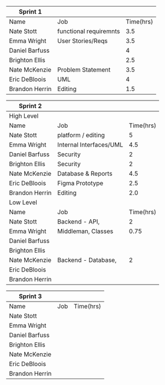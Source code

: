 | Sprint 1       |                         |           |   
|----------------|-------------------------|-----------|
| Name           | Job                     | Time(hrs) |  
| Nate Stott     | functional requiremnts  | 3.5       |   
| Emma Wright    | User Stories/Reqs       | 3.5       |  
| Daniel Barfuss |                         | 4         |  
| Brighton Ellis |                         | 2.5       |   
| Nate McKenzie  | Problem Statement       | 3.5       |   
| Eric DeBloois  | UML                     | 4         |   
| Brandon Herrin | Editing                 | 1.5       |   

| Sprint 2       |                         |           |   
|----------------|-------------------------|-----------|
| High Level     |                         |           |   
| Name           | Job                     | Time(hrs) |   
| Nate Stott     | platform / editing      | 5         |   
| Emma Wright    | Internal Interfaces/UML | 4.5       |   
| Daniel Barfuss | Security                | 2         |   
| Brighton Ellis | Security                | 2         |   
| Nate McKenzie  | Database & Reports      | 4.5       |   
| Eric DeBloois  | Figma Prototype         | 2.5       |   
| Brandon Herrin | Editing                 | 2.0       |   
| Low Level      |                         |           |   
| Name           | Job                     | Time(hrs) |   
| Nate Stott     | Backend - API,          | 2         |   
| Emma Wright    | Middleman, Classes      | 0.75      |   
| Daniel Barfuss |                         |           |   
| Brighton Ellis |                         |           |   
| Nate McKenzie  | Backend - Database,     | 2         |   
| Eric DeBloois  |                         |           |   
| Brandon Herrin |                         |           |   

| Sprint 3       |     |           |   
|----------------|-----|-----------|
| Name           | Job | Time(hrs) | 
| Nate Stott     |     |           |   
| Emma Wright    |     |           |   
| Daniel Barfuss |     |           |   
| Brighton Ellis |     |           |   
| Nate McKenzie  |     |           |   
| Eric DeBloois  |     |           |   
| Brandon Herrin |     |           |   
